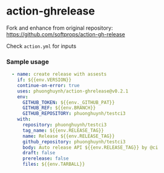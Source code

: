 # action-ghrelease

Fork and enhance from original repository: https://github.com/softprops/action-gh-release

Check `action.yml` for inputs

### Sample usage
```yaml
  - name: create release with assests
    if: ${{env.VERSION}}
    continue-on-error: true
    uses: phuonghuynh/action-ghrelease@v0.2.1
    env:
      GITHUB_TOKEN: ${{env._GITHUB_PAT}}
      GITHUB_REF: ${{env.BRANCH}}
      GITHUB_REPOSITORY: phuonghuynh/testci3
    with:
      repository: phuonghuynh/testci3
      tag_name: ${{env.RELEASE_TAG}}
      name: Release ${{env.RELEASE_TAG}}
      github_repository: phuonghuynh/testci3
      body: Auto release API ${{env.RELEASE_TAG}} by @ci
      draft: false
      prerelease: false
      files: ${{env.TARBALL}}
```
